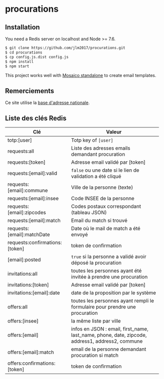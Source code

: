 # procurations

## Installation

You need a Redis server on localhost and Node >= 7.6.

```bash
$ git clone https://github.com/jlm2017/procurations.git
$ cd procurations
$ cp config.js.dist config.js
$ npm install
$ npm start
```

This project works well with [Mosaico standalone](https://github.com/jlm2017/mosaico-standalone) to create email templates.

## Remerciements

Ce site utilise la [base d'adresse nationale](http://adresse.data.gouv.fr/).

## Liste des clés Redis

| Clé                          | Valeur
|------------------------------|-------------
|totp:[user]                   | Totp key of `[user]`
|requests:all                  | Liste des adresses emails demandant procuration
|requests:[token]              | Adresse email validé par [token]
|requests:[email]:valid        | `false` ou une date si le lien de validation a été cliqué
|requests:[email]:commune      | Ville de la personne (texte)
|requests:[email]:insee        | Code INSEE de la personne
|requests:[email]:zipcodes     | Codes postaux correspondant (tableau JSON)
|requests:[email]:match        | Email du match si trouvé
|requests:[email]:matchDate    | Date où le mail de match a été envoyé
|requests:confirmations:[token]| token de confirmation
|[email]:posted                | `true` si la personne a validé avoir déposé la procuration
|invitations:all               | toutes les personnes ayant été invitée à prendre une procuration
|invitations:[token]           | Adresse email validé par [token]
|invitations:[email]:date      | date de la proposition par le système
|offers:all                    | toutes les personnes ayant rempli le formulaire pour prendre une procuration
|offers:[insee]                | la même liste par ville
|offers:[email]                | infos en JSON : email, first_name, last_name, phone, date, zipcode, address1, address2, commune
|offers:[email]:match          | email de la personne demandant procuration si match
|offers:confirmations:[token]  | token de confirmation
